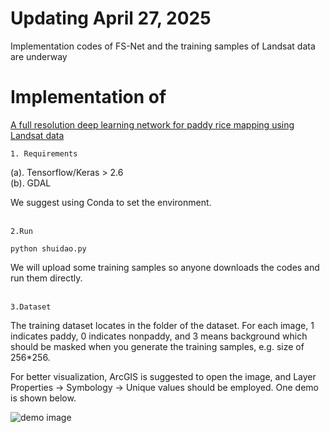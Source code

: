 # Updating April 27, 2025
Implementation codes of FS-Net and the training samples of Landsat data are underway 




# Implementation of 
[A full resolution deep learning network for paddy rice mapping using Landsat data](https://www.sciencedirect.com/science/article/pii/S0924271622002672)

    1. Requirements

  (a). Tensorflow/Keras > 2.6  
  (b). GDAL

We suggest using Conda to set the environment.<br><br>

    2.Run
```python shuidao.py```

We will upload some training samples so anyone downloads the codes and run them directly.<br><br>

    3.Dataset
The training dataset locates in the folder of the dataset. For each image, 1 indicates paddy, 0 indicates nonpaddy, and 3 means background which should be masked when you generate the training samples, e.g. size of 256*256. 

For better visualization, ArcGIS is suggested to open the image, and Layer Properties -> Symbology -> Unique values should be employed. One demo is shown below.


![demo image](images/demo.jpg)


